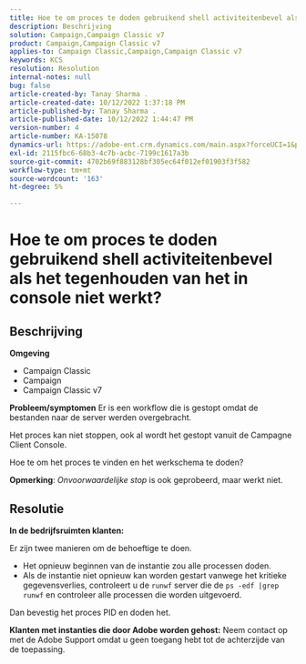 ```yaml
---
title: Hoe te om proces te doden gebruikend shell activiteitenbevel als het tegenhouden van het in console niet werkt?
description: Beschrijving
solution: Campaign,Campaign Classic v7
product: Campaign,Campaign Classic v7
applies-to: Campaign Classic,Campaign,Campaign Classic v7
keywords: KCS
resolution: Resolution
internal-notes: null
bug: false
article-created-by: Tanay Sharma .
article-created-date: 10/12/2022 1:37:18 PM
article-published-by: Tanay Sharma .
article-published-date: 10/12/2022 1:44:47 PM
version-number: 4
article-number: KA-15078
dynamics-url: https://adobe-ent.crm.dynamics.com/main.aspx?forceUCI=1&pagetype=entityrecord&etn=knowledgearticle&id=873dc8f7-324a-ed11-bba2-0022480868ff
exl-id: 2115fbc6-68b3-4c7b-acbc-7199c1617a3b
source-git-commit: 4702b69f883128bf305ec64f012ef01903f3f582
workflow-type: tm+mt
source-wordcount: '163'
ht-degree: 5%

---
```


# Hoe te om proces te doden gebruikend shell activiteitenbevel als het tegenhouden van het in console niet werkt?

## Beschrijving

<b>Omgeving</b>
- Campaign Classic
- Campaign
- Campaign Classic v7



<b>Probleem/symptomen</b>
Er is een workflow die is gestopt omdat de bestanden naar de server werden overgebracht.

Het proces kan niet stoppen, ook al wordt het gestopt vanuit de Campagne Client Console.

Hoe te om het proces te vinden en het werkschema te doden?

<b>Opmerking</b>: *Onvoorwaardelijke stop* is ook geprobeerd, maar werkt niet.


## Resolutie


<b>In de bedrijfsruimten</b><b> klanten:</b>

Er zijn twee manieren om de behoeftige te doen.

- Het opnieuw beginnen van de instantie zou alle processen doden.
- Als de instantie niet opnieuw kan worden gestart vanwege het kritieke gegevensverlies, controleert u de `runwf` server die de `ps -edf |grep runwf` en controleer alle processen die worden uitgevoerd.


Dan bevestig het proces PID en doden het.

<b>Klanten met instanties die door Adobe worden gehost:</b> Neem contact op met de Adobe Support omdat u geen toegang hebt tot de achterzijde van de toepassing.
